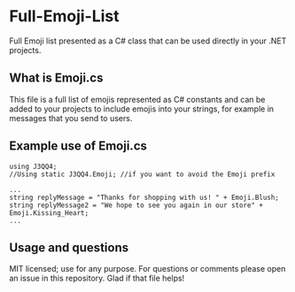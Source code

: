 # Full-Emoji-List
Full Emoji list presented as a C# class that can be used directly in your .NET projects.

## What is Emoji.cs

This file is a full list of emojis represented as C# constants and can be added to your projects to include emojis into your strings, for example in messages that you send to users. 

## Example use of Emoji.cs

    using J3QQ4;
    //Using static J3QQ4.Emoji; //if you want to avoid the Emoji prefix
    
    ...
    string replyMessage = "Thanks for shopping with us! " + Emoji.Blush;
    string replyMessage2 = "We hope to see you again in our store" + Emoji.Kissing_Heart;
    ...
    
## Usage and questions

MIT licensed; use for any purpose. For questions or comments please open an issue in this repository. Glad if that file helps!
